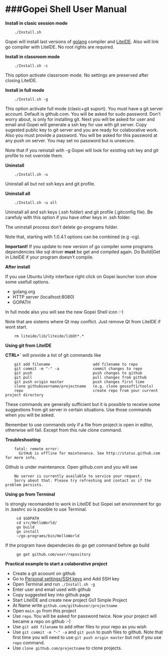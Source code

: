 ###Gopei Shell User Manual
====
**Install in clasic session mode**

        ./Install.sh

Gopei will install last versions of [golang](http://golang.org) compiler and [LiteIDE](https://github.com/visualfc/liteide). Also will link go compiler with  LiteIDE. No root rights are required.

**Install in classroom mode**

        ./Install.sh -c

This option activate classroom mode. No settings are preserved after closing LiteIDE.

**Install in full mode**

        ./Install.sh -g

This option activate full mode (clasic+git suport). You must have a git server account.
Default is github.com.
You will be asked for sudo password. Don't worry about, is only for installing git.
Next you will be asked for user and email and Gopei will generate a ssh key for use with git server. Copy sugested public key to git server and you are ready for colaborative work.
Also you must provide a password. You will be asked for this password at any push on server. You may set no password but is unsecure.

Note that if you reinstall with -g Gopei will look for existing ssh key and git profile to not override them.

**Uninstall**

        ./Install.sh -u

Uninstall all but not ssh keys and git profile.

**Uninstall all**

        ./Install.sh -u all

Uninstall all and ssh keys (.ssh folder) and git profile (.gitconfig file). Be carefuly with this option if you have other keys in .ssh folder.

The uninstall process don't delete go-programs folder.

Note that, starting with 1.0.4.1 options can be combined (e.g -cg).

**Important!** If you update to new version of go compiler some programs dependencies like sql driver **must** be get and compiled again. Do Build|Get in LiteIDE if your program doesn't compile.

**After install**

If you use Ubuntu Unity interface right click on Gopei launcher icon show some usefull options.

* golang.org
* HTTP server (localhost:8080)
* GOPATH

In full mode also you will see the new Gopei Shell icon :-)

Note that are sistems where Qt may conflict. Just remove Qt from LiteIDE if wont start.

        rm liteide/lib/liteide/libQt*.*

**Using git from LiteIDE**

**CTRL+`** will provide a list of git commands like

        git add filename                   add filename to repo
        git commit -m "-" -a               commit changes to repo
        git push                           push changes to github
        git pull                           pull changes from github
        git push origin master             push changes first time
        clone githubusername/projectname   (e.g. clone geosoft1/tools)
        repo                               create repo from your current project directory

These commands are generally sufficient but it is possible to receive some suggestions from git server in certain situations. Use those commands when you will be asked.

Remember to use commands only if a file from project is open in editor, otherwise will fail. Except from this rule clone command.

**Troubleshooting**

        fatal: remote error: 
          GitHub is offline for maintenance. See http://status.github.com for more info.

Github is under maintenance. Open github.com and you will see

        No server is currently available to service your request.
        Sorry about that. Please try refreshing and contact us if the problem persists.

**Using go from Terminal**

Is strongly recomanded to work in LiteIDE but Gopei set environment for go in .bashrc so is posible to use Terminal.

         cd $GOPATH
         cd src/HelloWorld/
         go build
         go install
         ~/go-programs/bin/HelloWorld

If the program have dependecies do go get command before go build

         go get github.com/user/repository

**Practical example to start a colaborative project**

* Create a git acoount on github
* Go to [Personal settings/SSH keys](https://github.com/settings/ssh) and Add SSH key
* Open Terminal and run `` ./Install.sh -g ``
* Enter user and email used with github
* Copy suggested key into github page
* Start LiteIDE and create new project Go1 Simple Project
* At Name write `` github.com/githubuser/projectname ``
* Open `` main.go `` from this project
* Use `` repo ``. You will be asked for password twice. Now your project will became a repo on github :-)
* Use `` git add filename `` to add other files to your repo as you wish
* Use `` git commit -m "-" -a `` and `` git push `` to push files to github. Note that first time you will need to use `` git push origin master `` but not if you use `` repo `` command.
* Use `` clone github.com/projectname `` to clone projects.
